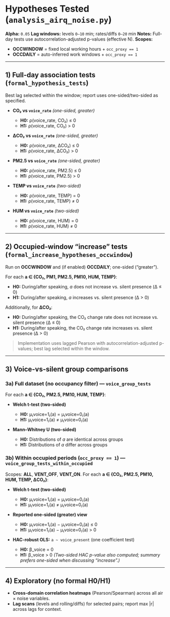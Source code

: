 # Hypotheses Tested (`analysis_airq_noise.py`)

**Alpha:** `0.05`
**Lag windows:** levels `0–10` min; rates/diffs `0–20` min
**Notes:** Full-day tests use autocorrelation-adjusted p-values (effective N).
**Scopes:**

* **OCCWINDOW** = fixed local working hours + `occ_proxy == 1`
* **OCCDAILY** = auto-inferred work windows + `occ_proxy == 1`

---

## 1) Full-day association tests (`formal_hypothesis_tests`)

Best lag selected within the window; report uses one-sided/two-sided as specified.

* **CO₂ vs `voice_rate`** *(one-sided, greater)*

  * **H0:** ρ(voice\_rate, CO₂) ≤ 0
  * **H1:** ρ(voice\_rate, CO₂) > 0

* **ΔCO₂ vs `voice_rate`** *(one-sided, greater)*

  * **H0:** ρ(voice\_rate, ΔCO₂) ≤ 0
  * **H1:** ρ(voice\_rate, ΔCO₂) > 0

* **PM2.5 vs `voice_rate`** *(one-sided, greater)*

  * **H0:** ρ(voice\_rate, PM2.5) ≤ 0
  * **H1:** ρ(voice\_rate, PM2.5) > 0

* **TEMP vs `voice_rate`** *(two-sided)*

  * **H0:** ρ(voice\_rate, TEMP) = 0
  * **H1:** ρ(voice\_rate, TEMP) ≠ 0

* **HUM vs `voice_rate`** *(two-sided)*

  * **H0:** ρ(voice\_rate, HUM) = 0
  * **H1:** ρ(voice\_rate, HUM) ≠ 0

---

## 2) Occupied-window “increase” tests (`formal_increase_hypotheses_occwindow`)

Run on **OCCWINDOW** and (if enabled) **OCCDAILY**; one-sided (“greater”).

For each **a ∈ {CO₂, PM1, PM2.5, PM10, HUM, TEMP}**:

* **H0:** During/after speaking, *a* does not increase vs. silent presence (Δ ≤ 0)
* **H1:** During/after speaking, *a* increases vs. silent presence (Δ > 0)

Additionally, for **ΔCO₂**:

* **H0:** During/after speaking, the CO₂ change rate does not increase vs. silent presence (Δ ≤ 0)
* **H1:** During/after speaking, the CO₂ change rate increases vs. silent presence (Δ > 0)

> Implementation uses lagged Pearson with autocorrelation-adjusted p-values; best lag selected within the window.

---

## 3) Voice-vs-silent group comparisons

### 3a) Full dataset (no occupancy filter) — `voice_group_tests`

For each **a ∈ {CO₂, PM2.5, PM10, HUM, TEMP}**:

* **Welch t-test (two-sided)**

  * **H0:** μ₍voice=1₎(a) = μ₍voice=0₎(a)
  * **H1:** μ₍voice=1₎(a) ≠ μ₍voice=0₎(a)
* **Mann–Whitney U (two-sided)**

  * **H0:** Distributions of *a* are identical across groups
  * **H1:** Distributions of *a* differ across groups

### 3b) Within occupied periods (`occ_proxy == 1`) — `voice_group_tests_within_occupied`

Scopes: **ALL**, **VENT\_OFF**, **VENT\_ON**. For each **a ∈ {CO₂, PM2.5, PM10, HUM, TEMP, ΔCO₂}**:

* **Welch t-test (two-sided)**

  * **H0:** μ₍voice=1₎(a) = μ₍voice=0₎(a)
  * **H1:** μ₍voice=1₎(a) ≠ μ₍voice=0₎(a)
* **Reported one-sided (greater) view**

  * **H0:** μ₍voice=1₎(a) − μ₍voice=0₎(a) ≤ 0
  * **H1:** μ₍voice=1₎(a) − μ₍voice=0₎(a) > 0
* **HAC-robust OLS:** `a ~ voice_present` (one coefficient test)

  * **H0:** β\_voice = 0
  * **H1:** β\_voice > 0
    *(Two-sided HAC p-value also computed; summary prefers one-sided when discussing “increase”.)*

---

## 4) Exploratory (no formal H0/H1)

* **Cross-domain correlation heatmaps** (Pearson/Spearman) across all air × noise variables.
* **Lag scans** (levels and rolling/diffs) for selected pairs; report max |r| across lags for context.
